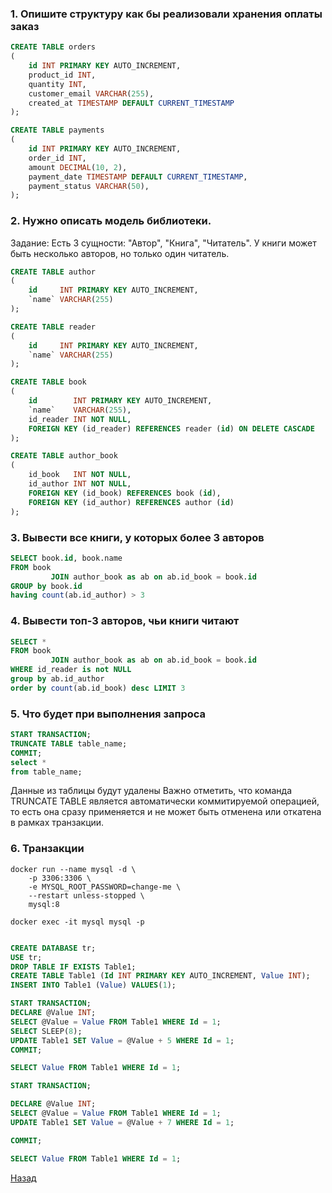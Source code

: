 ### 1. Опишите структуру как бы реализовали хранения оплаты заказ

```sql
CREATE TABLE orders
(
    id INT PRIMARY KEY AUTO_INCREMENT,
    product_id INT,
    quantity INT,
    customer_email VARCHAR(255),
    created_at TIMESTAMP DEFAULT CURRENT_TIMESTAMP
);
```

```sql
CREATE TABLE payments
(
    id INT PRIMARY KEY AUTO_INCREMENT,
    order_id INT,
    amount DECIMAL(10, 2),
    payment_date TIMESTAMP DEFAULT CURRENT_TIMESTAMP,
    payment_status VARCHAR(50),
);
```

### 2. Нужно описать модель библиотеки.

Задание:
Есть 3 сущности: "Автор", "Книга", "Читатель". У книги может быть несколько авторов, но только один читатель.

```sql
CREATE TABLE author
(
    id     INT PRIMARY KEY AUTO_INCREMENT,
    `name` VARCHAR(255)
);

CREATE TABLE reader
(
    id     INT PRIMARY KEY AUTO_INCREMENT,
    `name` VARCHAR(255)
);

CREATE TABLE book
(
    id        INT PRIMARY KEY AUTO_INCREMENT,
    `name`    VARCHAR(255),
    id_reader INT NOT NULL,
    FOREIGN KEY (id_reader) REFERENCES reader (id) ON DELETE CASCADE
);

CREATE TABLE author_book
(
    id_book   INT NOT NULL,
    id_author INT NOT NULL,
    FOREIGN KEY (id_book) REFERENCES book (id),
    FOREIGN KEY (id_author) REFERENCES author (id)
);
```

### 3. Вывести все книги, у которых более 3 авторов

```sql
SELECT book.id, book.name
FROM book
         JOIN author_book as ab on ab.id_book = book.id
GROUP by book.id
having count(ab.id_author) > 3
```

### 4. Вывести топ-3 авторов, чьи книги читают

```sql
SELECT *
FROM book
         JOIN author_book as ab on ab.id_book = book.id
WHERE id_reader is not NULL
group by ab.id_author
order by count(ab.id_book) desc LIMIT 3
```

### 5. Что будет при выполнения запроса

```sql
START TRANSACTION;
TRUNCATE TABLE table_name;
COMMIT;
select *
from table_name;
```

Данные из таблицы будут удалены
Важно отметить, что команда TRUNCATE TABLE является автоматически коммитируемой операцией, то есть она сразу применяется
и не может быть отменена или откатена в рамках транзакции.

### 6. Транзакции
```shell
docker run --name mysql -d \
    -p 3306:3306 \
    -e MYSQL_ROOT_PASSWORD=change-me \
    --restart unless-stopped \
    mysql:8

docker exec -it mysql mysql -p
```


```sql

CREATE DATABASE tr;
USE tr;
DROP TABLE IF EXISTS Table1;
CREATE TABLE Table1 (Id INT PRIMARY KEY AUTO_INCREMENT, Value INT);
INSERT INTO Table1 (Value) VALUES(1);
```

```sql
START TRANSACTION;
DECLARE @Value INT;
SELECT @Value = Value FROM Table1 WHERE Id = 1;
SELECT SLEEP(8);
UPDATE Table1 SET Value = @Value + 5 WHERE Id = 1;
COMMIT;

SELECT Value FROM Table1 WHERE Id = 1;
```

```sql
START TRANSACTION;

DECLARE @Value INT;
SELECT @Value = Value FROM Table1 WHERE Id = 1;
UPDATE Table1 SET Value = @Value + 7 WHERE Id = 1;

COMMIT;

SELECT Value FROM Table1 WHERE Id = 1;
```

[Назад](../../../README.md)